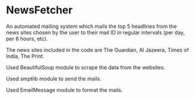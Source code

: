 # NewsFetcher

An automated mailing system which mails the top 5 headlines from the news sites chosen by the user to their mail ID in regular intervals (per day, per 6 hours, etc).

The news sites included in the code are The Guardian, Al Jazeera, Times of India, The Print.

Used BeautifulSoup module to scrape the data from the websites.

Used smptlib module to send the mails.

Used EmailMessage module to format the mails.
